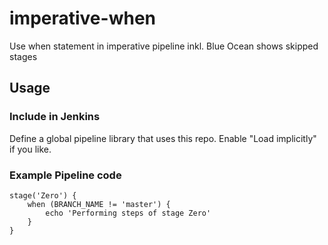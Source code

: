 # imperative-when
Use when statement in imperative pipeline inkl. Blue Ocean shows skipped stages

## Usage

### Include in Jenkins

Define a global pipeline library that uses this repo. Enable "Load implicitly" if you like.

### Example Pipeline code

    stage('Zero') {
        when (BRANCH_NAME != 'master') {
            echo 'Performing steps of stage Zero'
        }
    }
